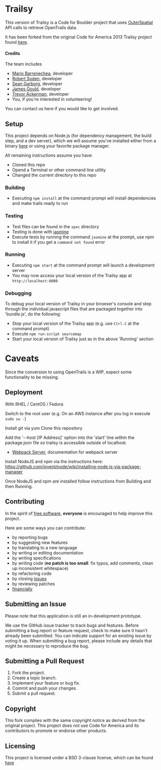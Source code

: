 Trailsy
=======

This version of Trailsy is a Code for Boulder project that uses [OuterSpatial](http://outerspatial.com) API calls to
retrieve OpenTrails data. 

It has been forked from the original Code for America 2013 Trailsy project found [here](https://github.com/codeforamerica/trailsy).

#### Credits

The team includes
* [Mario Barrenechea][mbarrenecheajr], developer
* [Robert Soden][rsoden], developer
* [Sean Garborg][garborg], developer
* [James Gould][JamesGould123], developer
* [Trevor Ackerman][trevorackerman], developer
* You, if you're interested in volunteering!

[mbarrenecheajr]: https://github.com/mbarrenecheajr
[rsoden]: https://github.com/rsoden
[garborg]: https://github.com/garborg
[JamesGould123]: https://github.com/JamesGould123
[trevorackerman]: https://github.com/trevorackerman

You can contact us here if you would like to get involved.

## Setup
This project depends on Node.js (for dependency management, the build step, and a dev server), which we will assume 
you've installed either from a binary [here](https://nodejs.org/download/) or using your favorite package manager.

All remaining instructions assume you have:
* Cloned this repo
* Opend a Terminal or other command line utility
* Changed the current directory to this repo

### Building

* Executing `npm install` at the command prompt will install dependencies and make trails ready to run

### Testing

* Test files can be found in the `spec` directory
* Testing is done with [jasmine](http://jasmine.github.io/)
* Execute tests by running the command `jasmine` at the prompt, use npm to install it if you get a `command not found` error

### Running

* Executing `npm start` at the command prompt will launch a development server
* You may now access your local version of the Trailsy app at `http://localhost:8080`

### Debugging

To debug your local version of Trailsy in your browser's console and step through the individual javascript
files that are packaged together into 'bundle.js', do the following:

* Stop your local version of the Trailsy app (e.g. use `Ctrl-C` at the command prompt)
* Execute `npm run-script sourcemap`
* Start your local version of Trailsy just as in the above 'Running' section

# Caveats
Since the conversion to using OpenTrails is a WIP, expect some functionality to be missing.

## Deployment

[webpacksite]:(http://webpack.github.io/docs/webpack-dev-server.html)
With RHEL / CentOS / Fedora

Switch to the root user
(e.g. On an AWS instance after you log in execute `sudo su -`)

Install git via yum
Clone this repository

Add the '--host [IP Address]' option into the 'start' line within the package.json file so trailsy is accessible
outside of localhost. 

* [Webpack Server][webpacksite], documentation for webpack server

Install NodeJS and npm via the instructions here:
https://github.com/joyent/node/wiki/installing-node.js-via-package-manager

Once NodeJS and npm are installed follow instructions from Building and then Running.


## Contributing
In the spirit of [free software][free-sw], **everyone** is encouraged to help
improve this project. 

[free-sw]: http://www.fsf.org/licensing/essays/free-sw.html

Here are some ways *you* can contribute:

* by reporting bugs
* by suggesting new features
* by translating to a new language
* by writing or editing documentation
* by writing specifications
* by writing code (**no patch is too small**: fix typos, add comments, clean up
  inconsistent whitespace)
* by refactoring code
* by closing [issues](https://github.com/CodeForBoulder/trailsy/issues)
* by reviewing patches
* [financially](https://secure.codeforamerica.org/page/contribute/default?source_codes=footer-donate-link/)

## Submitting an Issue
Please note that this application is still an in-development prototype. 

We use the GitHub issue tracker to track bugs and features. Before
submitting a bug report or feature request, check to make sure it hasn't
already been submitted. You can indicate support for an existing issue by
voting it up. When submitting a bug report, please include any details that might 
be necessary to reproduce the bug.

## Submitting a Pull Request
1. Fork the project.
2. Create a topic branch.
3. Implement your feature or bug fix.
4. Commit and push your changes.
5. Submit a pull request.

## Copyright
This fork complies with the same copyright notice as derived from the original project. 
This project does not use Code for America and its contributors to promote or endorse other products.

## Licensing
This project is licensed under a BSD 3-clause license, which can be found [here](./License.md)
